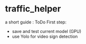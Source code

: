 # traffic_helper

a short guide : ToDo
First step:
- save and test current model (GPU)
- use Yolo for video sign detection 
